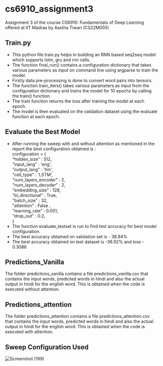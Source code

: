# cs6910_assignment3
Assignment 3 of the course CS6910: Fundamentals of Deep Learning offered at IIT Madras by Aastha Tiwari (CS22M005)

## Train.py

* This python file train.py helps in building an RNN based seq2seq model which supports lstm, gru and rnn cells.
* The function final_run() contains a configuration dictionary that takes various parameters as input on command line using argparse to train the model.
* Firstly data pre-processing is done to convert word pairs into tensors.
* The function train_iters() takes various parameters as input from the configuration dictionary and trains the model for 10 epochs by calling the train() function. 
* The train function returns the loss after training the model at each epoch.
* The model is then evaluated on the validation dataset using the evaluate function at each epoch.

## Evaluate the Best Model
* After running the sweep with and without attention as mentioned in the report the best configuration obtained is :\
   configuration = {\
                "hidden_size" : 512,\
                "input_lang" : 'eng',\
                "output_lang" : 'hin',\
                "cell_type"   : 'LSTM',\
                "num_layers_encoder" : 2,\
                "num_layers_decoder" : 2,\
                 "embedding_size" : 128,\
                "bi_directional" : True,\
                "batch_size" : 32,\
                "attention" : False ,\
                "learning_rate" : 0.001,\
                "drop_out" : 0.2,\
         }
* The function evaluate_testset is run to find test accuracy for best model configuration.
* The best accuracy obtained on validation set is - 38.94% 
* The best accuracy obtained on test dataset is -36.92%  and loss - 0.3086

## Predictions_Vanilla
The folder predictions_vanilla contains a file predictions_vanilla.csv that contains the input words, predicted words in hindi and also the actual output in hindi for the english word. This is obtained when the code is executed without attention.

## Predictions_attention
The folder predictions_attention contains a file predictions_attention.csv that contains the input words, predicted words in hindi and also the actual output in hindi for the english word. This is obtained when the code is executed with attention.

## Sweep Configuration Used

![Screenshot (199)](https://github.com/Aastha7231/cs6910_assignment3/assets/126596782/33e37d6e-f9bf-4b42-a72a-058c4ab92144)

